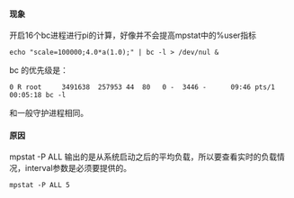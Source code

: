 #### 现象

开启16个bc进程进行pi的计算，好像并不会提高mpstat中的%user指标

```
echo "scale=100000;4.0*a(1.0);" | bc -l > /dev/nul &
```

bc 的优先级是：

```
0 R root     3491638  257953 44  80   0 -  3446 -      09:46 pts/1    00:05:18 bc -l
```

和一般守护进程相同。

#### 原因

mpstat -P ALL 输出的是从系统启动之后的平均负载，所以要查看实时的负载情况，interval参数是必须要提供的。

```
mpstat -P ALL 5
````
